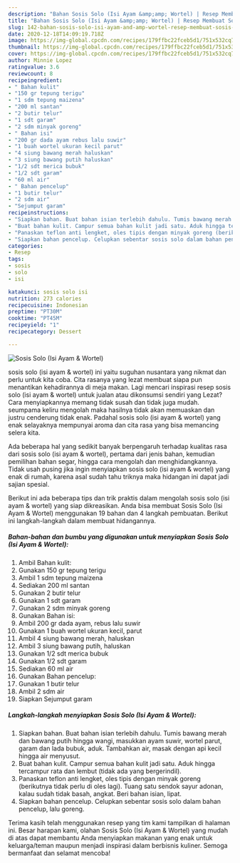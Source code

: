 ```yaml
---
description: "Bahan Sosis Solo (Isi Ayam &amp;amp; Wortel) | Resep Membuat Sosis Solo (Isi Ayam &amp;amp; Wortel) Yang Menggugah Selera"
title: "Bahan Sosis Solo (Isi Ayam &amp;amp; Wortel) | Resep Membuat Sosis Solo (Isi Ayam &amp;amp; Wortel) Yang Menggugah Selera"
slug: 142-bahan-sosis-solo-isi-ayam-and-amp-wortel-resep-membuat-sosis-solo-isi-ayam-and-amp-wortel-yang-menggugah-selera
date: 2020-12-18T14:09:19.718Z
image: https://img-global.cpcdn.com/recipes/179ffbc22fceb5d1/751x532cq70/sosis-solo-isi-ayam-wortel-foto-resep-utama.jpg
thumbnail: https://img-global.cpcdn.com/recipes/179ffbc22fceb5d1/751x532cq70/sosis-solo-isi-ayam-wortel-foto-resep-utama.jpg
cover: https://img-global.cpcdn.com/recipes/179ffbc22fceb5d1/751x532cq70/sosis-solo-isi-ayam-wortel-foto-resep-utama.jpg
author: Minnie Lopez
ratingvalue: 3.6
reviewcount: 8
recipeingredient:
- " Bahan kulit"
- "150 gr tepung terigu"
- "1 sdm tepung maizena"
- "200 ml santan"
- "2 butir telur"
- "1 sdt garam"
- "2 sdm minyak goreng"
- " Bahan isi"
- "200 gr dada ayam rebus lalu suwir"
- "1 buah wortel ukuran kecil parut"
- "4 siung bawang merah haluskan"
- "3 siung bawang putih haluskan"
- "1/2 sdt merica bubuk"
- "1/2 sdt garam"
- "60 ml air"
- " Bahan pencelup"
- "1 butir telur"
- "2 sdm air"
- "Sejumput garam"
recipeinstructions:
- "Siapkan bahan. Buat bahan isian terlebih dahulu. Tumis bawang merah dan bawang putih hingga wangi, masukkan ayam suwir, wortel parut, garam dan lada bubuk, aduk. Tambahkan air, masak dengan api kecil hingga air menyusut."
- "Buat bahan kulit. Campur semua bahan kulit jadi satu. Aduk hingga tercampur rata dan lembut (tidak ada yang bergerindil)."
- "Panaskan teflon anti lengket, oles tipis dengan minyak goreng (berikutnya tidak perlu di oles lagi). Tuang satu sendok sayur adonan, kalau sudah tidak basah, angkat. Beri bahan isian, lipat."
- "Siapkan bahan pencelup. Celupkan sebentar sosis solo dalam bahan pencelup, lalu goreng."
categories:
- Resep
tags:
- sosis
- solo
- isi

katakunci: sosis solo isi 
nutrition: 273 calories
recipecuisine: Indonesian
preptime: "PT30M"
cooktime: "PT45M"
recipeyield: "1"
recipecategory: Dessert

---
```



![Sosis Solo (Isi Ayam &amp; Wortel)](https://img-global.cpcdn.com/recipes/179ffbc22fceb5d1/751x532cq70/sosis-solo-isi-ayam-wortel-foto-resep-utama.jpg)


sosis solo (isi ayam &amp; wortel) ini yaitu suguhan nusantara yang nikmat dan perlu untuk kita coba. Cita rasanya yang lezat membuat siapa pun menantikan kehadirannya di meja makan.
Lagi mencari inspirasi resep sosis solo (isi ayam &amp; wortel) untuk jualan atau dikonsumsi sendiri yang Lezat? Cara menyiapkannya memang tidak susah dan tidak juga mudah. seumpama keliru mengolah maka hasilnya tidak akan memuaskan dan justru cenderung tidak enak. Padahal sosis solo (isi ayam &amp; wortel) yang enak selayaknya mempunyai aroma dan cita rasa yang bisa memancing selera kita.

Ada beberapa hal yang sedikit banyak berpengaruh terhadap kualitas rasa dari sosis solo (isi ayam &amp; wortel), pertama dari jenis bahan, kemudian pemilihan bahan segar, hingga cara mengolah dan menghidangkannya. Tidak usah pusing jika ingin menyiapkan sosis solo (isi ayam &amp; wortel) yang enak di rumah, karena asal sudah tahu triknya maka hidangan ini dapat jadi sajian spesial.




Berikut ini ada beberapa tips dan trik praktis dalam mengolah sosis solo (isi ayam &amp; wortel) yang siap dikreasikan. Anda bisa membuat Sosis Solo (Isi Ayam &amp; Wortel) menggunakan 19 bahan dan 4 langkah pembuatan. Berikut ini langkah-langkah dalam membuat hidangannya.

<!--inarticleads1-->

##### Bahan-bahan dan bumbu yang digunakan untuk menyiapkan Sosis Solo (Isi Ayam &amp; Wortel):

1. Ambil  Bahan kulit:
1. Gunakan 150 gr tepung terigu
1. Ambil 1 sdm tepung maizena
1. Sediakan 200 ml santan
1. Gunakan 2 butir telur
1. Gunakan 1 sdt garam
1. Gunakan 2 sdm minyak goreng
1. Gunakan  Bahan isi:
1. Ambil 200 gr dada ayam, rebus lalu suwir
1. Gunakan 1 buah wortel ukuran kecil, parut
1. Ambil 4 siung bawang merah, haluskan
1. Ambil 3 siung bawang putih, haluskan
1. Gunakan 1/2 sdt merica bubuk
1. Gunakan 1/2 sdt garam
1. Sediakan 60 ml air
1. Gunakan  Bahan pencelup:
1. Gunakan 1 butir telur
1. Ambil 2 sdm air
1. Siapkan Sejumput garam




<!--inarticleads2-->

##### Langkah-langkah menyiapkan Sosis Solo (Isi Ayam &amp; Wortel):

1. Siapkan bahan. Buat bahan isian terlebih dahulu. Tumis bawang merah dan bawang putih hingga wangi, masukkan ayam suwir, wortel parut, garam dan lada bubuk, aduk. Tambahkan air, masak dengan api kecil hingga air menyusut.
1. Buat bahan kulit. Campur semua bahan kulit jadi satu. Aduk hingga tercampur rata dan lembut (tidak ada yang bergerindil).
1. Panaskan teflon anti lengket, oles tipis dengan minyak goreng (berikutnya tidak perlu di oles lagi). Tuang satu sendok sayur adonan, kalau sudah tidak basah, angkat. Beri bahan isian, lipat.
1. Siapkan bahan pencelup. Celupkan sebentar sosis solo dalam bahan pencelup, lalu goreng.




Terima kasih telah menggunakan resep yang tim kami tampilkan di halaman ini. Besar harapan kami, olahan Sosis Solo (Isi Ayam &amp; Wortel) yang mudah di atas dapat membantu Anda menyiapkan makanan yang enak untuk keluarga/teman maupun menjadi inspirasi dalam berbisnis kuliner. Semoga bermanfaat dan selamat mencoba!
